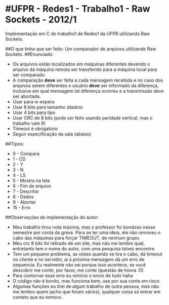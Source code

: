 #UFPR - Redes1 - Trabalho1 - Raw Sockets - 2012/1
================================

Implementação em C do trabalho1 de Redes1 da UFPR utilizando Raw Sockets.

##O que tinha que ser feito:
Um comparador de arquivos utilizando Raw Sockets.
##Enunciado:
* Os arquivos estão localizados em máquinas diferentes devendo o arquivo da máquina remota ser transferido para a máquina local para ser comparado.
* A comparação **deve** ser feita a cada mensagem recebida e no caso dos arquivos serem diferentes o usuário **deve** ser informado da diferença, inclusive em qual mensagem tal diferença ocorreu e a transmissão deve ser abortada.
* Usar para-e-espera
* Usar 8 bits para tamanho (dados)
* Usar 4 bits para tipo
* Usar CRC de 8 bits (pode ser feito usando paridade vertical, mas o trabalho vale 9)
* Timeout é obrigatório
* Seguir especificação da sala (abaixo)

##Tipos:
* 0 - Compara
* 1 - CD
* 2 - Y
* 3 - N
* 4 - LS
* 5 - Mostra na tela
* 6 - Fim de arquivo
* 7 - Descritor
* 8 - Dados
* 9 - Abortar
* 15 - Erro

##Observações de implementação do autor:
* Meu trabalho tirou nota máxima, mas o professor foi bondoso nesse semestre por conta da greve. Para se ter uma ideia, ele não removeu o cabo das máquinas para forçar TIMEOUT, de nenhum grupo.
* Meu crc 8 bits foi retirado de um site, mas não me lembro qual, entretanto tem o nome do autor, com uma pesquisa talvez encontre.
* Tem um pequeno problema, as vezes quando se tira o cabo, dá timeout no cliente e no servidor, aí a próxima mensagem dá um erro de sequencia. Eu realmente não sei porque isso acontece, se você descobrir me conte, por favor, me conte (questão de honra :D)
* Para contornar esse erro eu reinicio o envio de tudo haha
* O código não é bonito, mas funciona bem, use por sua conta em risco
* Algumas funções eu tirei de algum trabalho de outra pessoa, mas não me lembro quem (acho que foram vários), qualquer coisa só entrar em contato que eu removo.


